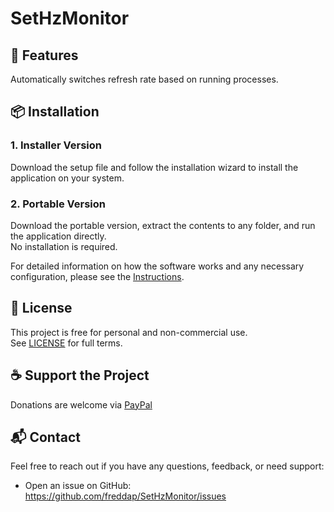 # SetHzMonitor

## 🚀 Features

Automatically switches refresh rate based on running processes.

## 📦 Installation

### 1. Installer Version
Download the setup file and follow the installation wizard to install the application on your system.


### 2. Portable Version
Download the portable version, extract the contents to any folder, and run the application directly.  
No installation is required.

For detailed information on how the software works and any necessary configuration, please see the [Instructions](./INSTRUCTIONS.md).

## 📄 License

This project is free for personal and non-commercial use.  
See [LICENSE](./LICENSE) for full terms.

## ☕ Support the Project

Donations are welcome via [PayPal](https://www.paypal.com/donate?business=fredrik8801@gmail.com)

## 📬 Contact

Feel free to reach out if you have any questions, feedback, or need support:

- Open an issue on GitHub: https://github.com/freddap/SetHzMonitor/issues
